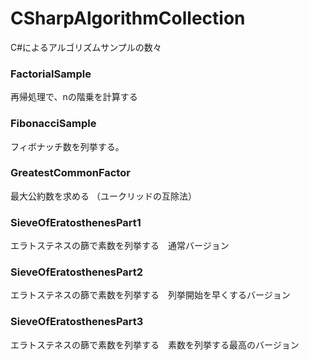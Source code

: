 # CSharpAlgorithmCollection
C#によるアルゴリズムサンプルの数々

### FactorialSample

再帰処理で、nの階乗を計算する

### FibonacciSample

フィボナッチ数を列挙する。

### GreatestCommonFactor    

最大公約数を求める （ユークリッドの互除法）

### SieveOfEratosthenesPart1

エラトステネスの篩で素数を列挙する　通常バージョン

### SieveOfEratosthenesPart2

エラトステネスの篩で素数を列挙する　列挙開始を早くするバージョン

### SieveOfEratosthenesPart3

エラトステネスの篩で素数を列挙する　素数を列挙する最高のバージョン

